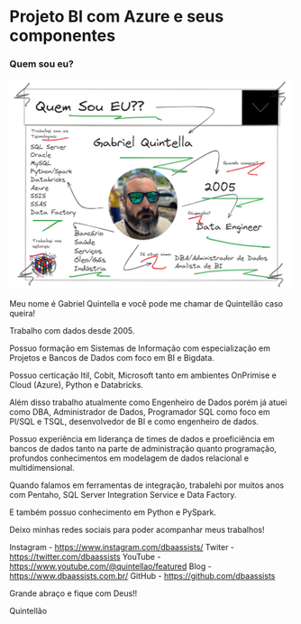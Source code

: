 # Projeto BI com Azure e seus componentes

### Quem sou eu?

![Image](./imagens/07_quem_sou_eu.png)

Meu nome é Gabriel Quintella e você pode me chamar de Quintellão caso queira!

Trabalho com dados desde 2005.

Possuo formação em Sistemas de Informação com especialização em Projetos e Bancos de Dados com foco em BI e Bigdata.

Possuo certicação Itil, Cobit, Microsoft tanto em ambientes OnPrimise e Cloud (Azure), Python e Databricks.

Além disso trabalho atualmente como Engenheiro de Dados porém já atuei como DBA, Administrador de Dados, Programador SQL como foco em Pl/SQL e TSQL, desenvolvedor de BI e como engenheiro de dados.

Possuo experiência em liderança de times de dados e proeficiência em bancos de dados tanto na parte de administração quanto programação, profundos conhecimentos em modelagem de dados relacional e multidimensional.

Quando falamos em ferramentas de integração, trabalehi por muitos anos com Pentaho, SQL Server Integration Service e Data Factory.

E também possuo conhecimento em Python e PySpark.

Deixo minhas redes sociais para poder acompanhar meus trabalhos!

Instagram - https://www.instagram.com/dbaassists/
Twiter - https://twitter.com/dbaassists
YouTube - https://www.youtube.com/@quintellao/featured
Blog - https://www.dbaassists.com.br/
GitHub - https://github.com/dbaassists

Grande abraço e fique com Deus!!

Quintellão

